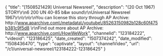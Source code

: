 {
    "title": "[1508521429] Universal Newsreel",
    "description": "(20 Oct 1967) STORY\r\n6 200 UN 40-85 b&w sound\r\nUniversal Newsreel 1967\r\n\r\n\r\nYou can license this story through AP Archive: http:\/\/www.aparchive.com\/metadata\/youtube\/85263150982b128c60f475b381c9f5d8 \r\nFind out more about AP Archive: http:\/\/www.aparchive.com\/HowWeWork",
    "channelid": "123184222",
    "videoid": "123186425",
    "date_created": "1507374242",
    "date_modified": "1508436470",
    "type": "captivate",
    "layout": "channelVideo",
    "url": "\/c1\/universal-newsreel\/123184222-123186425"
}
